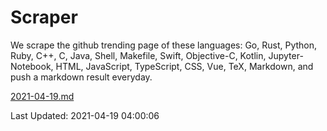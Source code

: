 # Scraper

We scrape the github trending page of these languages: Go, Rust, Python, Ruby, C++, C, Java, Shell, Makefile, Swift, Objective-C, Kotlin, Jupyter-Notebook, HTML, JavaScript, TypeScript, CSS, Vue, TeX, Markdown, and push a markdown result everyday.

[2021-04-19.md](https://github.com/yangwenmai/github-trending-backup/blob/master/2021-04-19.md)

Last Updated: 2021-04-19 04:00:06